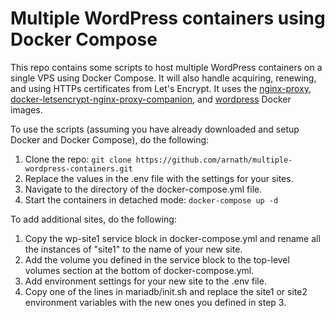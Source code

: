 # Multiple WordPress containers using Docker Compose

This repo contains some scripts to host multiple WordPress containers on a single VPS using Docker Compose. It will also handle acquiring, renewing, and using HTTPs certificates from Let's Encrypt. It uses the [nginx-proxy](https://github.com/jwilder/nginx-proxy), [docker-letsencrypt-nginx-proxy-companion](https://github.com/JrCs/docker-letsencrypt-nginx-proxy-companion), and [wordpress](https://hub.docker.com/_/wordpress/) Docker images. 


To use the scripts (assuming you have already downloaded and setup Docker and Docker Compose), do the following:
1. Clone the repo: `git clone https://github.com/arnath/multiple-wordpress-containers.git`
2. Replace the values in the .env file with the settings for your sites. 
3. Navigate to the directory of the docker-compose.yml file.
4. Start the containers in detached mode: `docker-compose up -d`


To add additional sites, do the following:
1. Copy the wp-site1 service block in docker-compose.yml and rename all the instances of "site1" to the name of your new site. 
2. Add the volume you defined in the service block to the top-level volumes section at the bottom of docker-compose.yml. 
3. Add environment settings for your new site to the .env file. 
4. Copy one of the lines in mariadb/init.sh and replace the site1 or site2 environment variables with the new ones you defined in step 3. 
